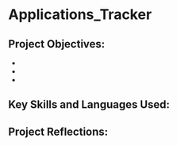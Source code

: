 # Applications_Tracker

## Project Objectives:

* 
*  
*  


## Key Skills and Languages Used:



## Project Reflections: 